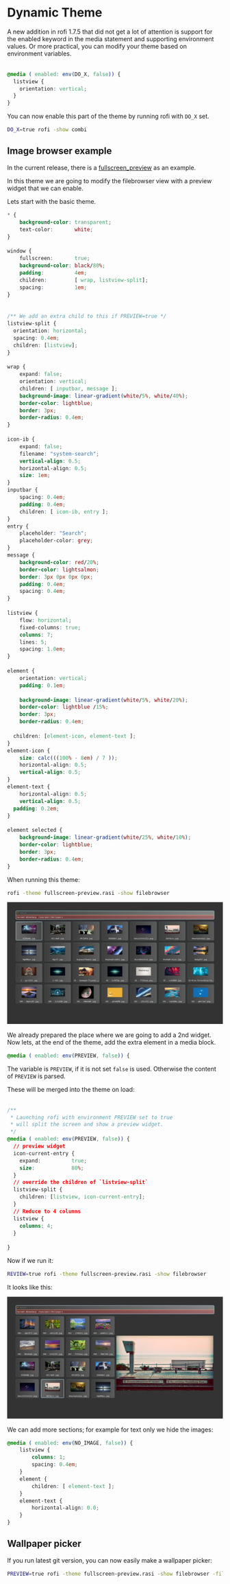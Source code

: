# Dynamic Theme

A new addition in rofi 1.7.5 that did not get a lot of attention is support for
the enabled keyword in the media statement and supporting environment values.
Or more practical, you can modify your theme based on environment variables.

```css

@media ( enabled: env(DO_X, false)) {
  listview {
    orientation: vertical;
  }
}
```

You can now enable this part of the theme by running rofi with `DO_X` set.

```bash
DO_X=true rofi -show combi
```

## Image browser example

In the current release, there is a
[fullscreen_preview](https://github.com/davatorium/rofi/blob/next/themes/fullscreen-preview.rasi)
as an example.

In this theme we are going to modify the filebrowser view with a preview widget
that we can enable.

Lets start with the basic theme.

```css
* {
	background-color: transparent;
	text-color:       white;
}

window {
	fullscreen:       true;
	background-color: black/80%;
	padding:          4em;
	children:         [ wrap, listview-split];
	spacing:          1em;
}


/** We add an extra child to this if PREVIEW=true */
listview-split {
  orientation: horizontal;
  spacing: 0.4em;
  children: [listview];
}

wrap {
	expand: false;
	orientation: vertical;
	children: [ inputbar, message ];
	background-image: linear-gradient(white/5%, white/40%);
	border-color: lightblue;
	border: 3px;
	border-radius: 0.4em;
}

icon-ib {
	expand: false;
	filename: "system-search";
	vertical-align: 0.5;
	horizontal-align: 0.5;
	size: 1em;
}
inputbar {
	spacing: 0.4em;
	padding: 0.4em;
	children: [ icon-ib, entry ];
}
entry {
	placeholder: "Search";
	placeholder-color: grey;
}
message {
	background-color: red/20%;
	border-color: lightsalmon;
	border: 3px 0px 0px 0px;
	padding: 0.4em;
	spacing: 0.4em;
}

listview {
	flow: horizontal;
	fixed-columns: true;
	columns: 7;
	lines: 5;
	spacing: 1.0em;
}

element {
	orientation: vertical;
	padding: 0.1em;

	background-image: linear-gradient(white/5%, white/20%);
	border-color: lightblue /15%;
	border: 3px;
	border-radius: 0.4em;

  children: [element-icon, element-text ];
}
element-icon {
	size: calc(((100% - 8em) / 7 ));
	horizontal-align: 0.5;
	vertical-align: 0.5;
}
element-text {
	horizontal-align: 0.5;
	vertical-align: 0.5;
  padding: 0.2em;
}

element selected {
	background-image: linear-gradient(white/25%, white/10%);
	border-color: lightblue;
	border: 3px;
	border-radius: 0.4em;
}

```

When running this theme:
```bash
rofi -theme fullscreen-preview.rasi -show filebrowser
```

![Basic Theme](1.png)

We already prepared the place where we are going to add a 2nd widget.
Now lets, at the end of the theme, add the extra element in a media block.

```css
@media ( enabled: env(PREVIEW, false)) {
```
The variable is `PREVIEW`, if it is not set `false` is used.
Otherwise the content of `PREVIEW` is parsed.

These will be merged into the theme on load:

```css

/**
 * Launching rofi with environment PREVIEW set to true
 * will split the screen and show a preview widget.
 */
@media ( enabled: env(PREVIEW, false)) {
  // preview widget
  icon-current-entry {
    expand:          true;
    size:            80%;
  }
  // override the children of `listview-split`
  listview-split {
    children: [listview, icon-current-entry];
  }
  // Reduce to 4 columns
  listview {
    columns: 4;
  }

}
```

Now if we run it:

```bash
REVIEW=true rofi -theme fullscreen-preview.rasi -show filebrowser
```

It looks like this:

![Image preview](2.png)

We can add more sections; for example for text only we hide the images:

```css
@media ( enabled: env(NO_IMAGE, false)) {
	listview {
		columns: 1;
		spacing: 0.4em;
	}
	element {
		children: [ element-text ];
	}
	element-text {
		horizontal-align: 0.0;
	}
}
```

## Wallpaper picker

If you run latest git version, you can now easily make a wallpaper picker:

```bash
PREVIEW=true rofi -theme fullscreen-preview.rasi -show filebrowser -filebrowser-command 'feh --bg-scale' -filebrowser-directory ~/Wallpapers/
```
